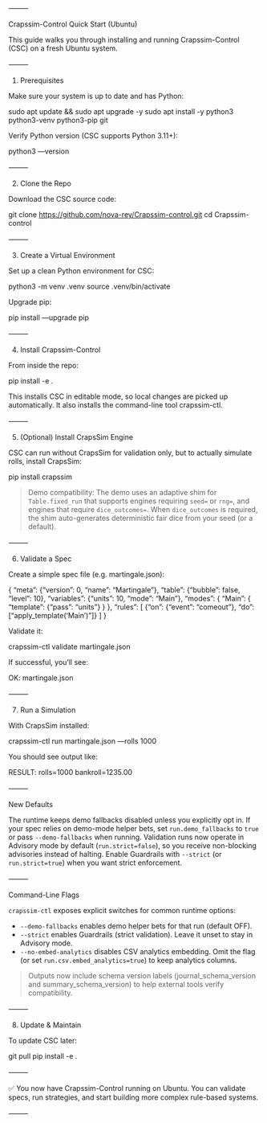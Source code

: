 ⸻

Crapssim-Control Quick Start (Ubuntu)

This guide walks you through installing and running Crapssim-Control (CSC) on a fresh Ubuntu system.

⸻

1. Prerequisites

Make sure your system is up to date and has Python:

sudo apt update && sudo apt upgrade -y
sudo apt install -y python3 python3-venv python3-pip git

Verify Python version (CSC supports Python 3.11+):

python3 —version


⸻

2. Clone the Repo

Download the CSC source code:

git clone https://github.com/nova-rey/Crapssim-control.git
cd Crapssim-control


⸻

3. Create a Virtual Environment

Set up a clean Python environment for CSC:

python3 -m venv .venv
source .venv/bin/activate

Upgrade pip:

pip install —upgrade pip


⸻

4. Install Crapssim-Control

From inside the repo:

pip install -e .

This installs CSC in editable mode, so local changes are picked up automatically.
It also installs the command-line tool crapssim-ctl.

⸻

5. (Optional) Install CrapsSim Engine

CSC can run without CrapsSim for validation only, but to actually simulate rolls, install CrapsSim:

pip install crapssim

> Demo compatibility: The demo uses an adaptive shim for `Table.fixed_run` that supports engines requiring `seed=` or `rng=`, and engines that require `dice_outcomes=`. When `dice_outcomes` is required, the shim auto-generates deterministic fair dice from your seed (or a default).


⸻

6. Validate a Spec

Create a simple spec file (e.g. martingale.json):

{
  “meta”: {“version”: 0, “name”: “Martingale”},
  “table”: {“bubble”: false, “level”: 10},
  “variables”: {“units”: 10, “mode”: “Main”},
  “modes”: {
    “Main”: {
      “template”: {“pass”: “units”}
    }
  },
  “rules”: [
    {“on”: {“event”: “comeout”}, “do”: [“apply_template(‘Main’)”]}
  ]
}

Validate it:

crapssim-ctl validate martingale.json

If successful, you’ll see:

OK: martingale.json


⸻

7. Run a Simulation

With CrapsSim installed:

crapssim-ctl run martingale.json —rolls 1000

You should see output like:

RESULT: rolls=1000 bankroll=1235.00


⸻

New Defaults

The runtime keeps demo fallbacks disabled unless you explicitly opt in. If your spec
relies on demo-mode helper bets, set `run.demo_fallbacks` to `true` or pass
`--demo-fallbacks` when running. Validation runs now operate in Advisory mode by
default (`run.strict=false`), so you receive non-blocking advisories instead of
halting. Enable Guardrails with `--strict` (or `run.strict=true`) when you want strict
enforcement.


⸻

Command-Line Flags

`crapssim-ctl` exposes explicit switches for common runtime options:

* `--demo-fallbacks` enables demo helper bets for that run (default OFF).
* `--strict` enables Guardrails (strict validation). Leave it unset to stay in
  Advisory mode.
* `--no-embed-analytics` disables CSV analytics embedding. Omit the flag (or set
  `run.csv.embed_analytics=true`) to keep analytics columns.

> Outputs now include schema version labels (journal_schema_version and summary_schema_version) to help external tools verify compatibility.


⸻

8. Update & Maintain

To update CSC later:

git pull
pip install -e .
 

⸻

✅ You now have Crapssim-Control running on Ubuntu.
You can validate specs, run strategies, and start building more complex rule-based systems.

⸻